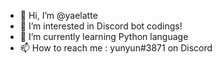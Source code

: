 - 👋 Hi, I’m @yaelatte
- 👀 I’m interested in Discord bot codings!
- 🌱 I’m currently learning Python language
- 📫 How to reach me : yunyun#3871 on Discord
